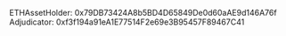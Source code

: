 ETHAssetHolder: 0x79DB73424A8b5BD4D65849De0d60aAE9d146A76f
Adjudicator: 0xf3f194a91eA1E77514F2e69e3B95457F89467C41
